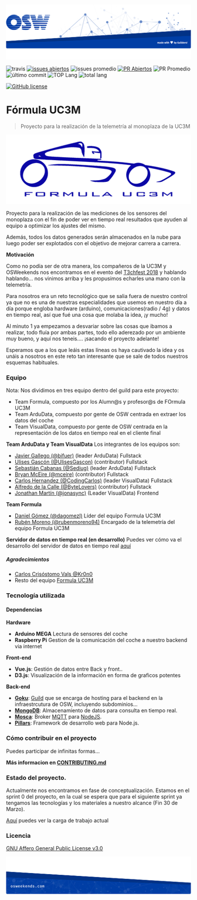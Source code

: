 ![header](.osweekends/img/OSW-project-GitHub-template-header.jpg)

![travis](https://img.shields.io/travis/Formula-UC3M/telemetria-frontend.svg)
[![issues abiertos](https://img.shields.io/github/issues/Formula-UC3M/telemetria-documentacion.svg)](https://github.com/Formula-UC3M/telemetria-documentacion/issues)
![issues promedio](https://img.shields.io/issuestats/i/github/Formula-UC3M/telemetria-frontend.svg)
[![PR Abiertos](https://img.shields.io/github/issues-pr/Formula-UC3M/telemetria-frontend.svg)](https://github.com/Formula-UC3M/telemetria-frontend/pulls)
![PR Promedio](https://img.shields.io/issuestats/p/github/Formula-UC3M/telemetria-frontend.svg)
![último commit](https://img.shields.io/github/last-commit/Formula-UC3M/telemetria-frontend.svg)
![TOP Lang](https://img.shields.io/github/languages/top/Formula-UC3M/telemetria-frontend.svg)
![total lang](https://img.shields.io/github/languages/count/Formula-UC3M/telemetria-frontend.svg)

[![GitHub license](https://img.shields.io/github/license/Formula-UC3M/telemetria-frontend.svg?style=for-the-badge)](https://github.com/Formula-UC3M/telemetria-frontend/blob/master/LICENSE)

# Fórmula UC3M

> Proyecto para la realización de la telemetría al monoplaza de la UC3M

![Logo de {{proyecto}}](.osweekends/img/fuc3m-logo.png)

Proyecto para la realización de las mediciones de los sensores del monoplaza con el fín de poder ver en tiempo real resultados que ayuden al equipo a optimizar los ajustes del mismo.

Además, todos los datos generados serán almacenados en la nube para luego poder ser explotados con el objetivo de mejorar carrera a carrera.

**Motivación**

Como no podía ser de otra manera, los compañeros de la UC3M y OSWeekends nos encontramos en el evento del [T3chfest 2018](https://t3chfest.uc3m.es/2018/) y hablando hablando... nos vinimos arriba y les propusimos echarles una mano con la telemetría.

Para nosotros era un reto tecnológico que se salia fuera de nuestro control ya que no es una de nuestras especialidades que usemos en nuestro día a día porque engloba hardware (arduino), comunicaciones(radio / 4g) y datos en tiempo real, así que fué una cosa que molaba la idea, ¡y mucho!

Al minuto 1 ya empezamos a desvariar sobre las cosas que ibamos a realizar, todo fluía por ambas partes, todo ello aderezado por un ambiente muy bueno, y aquí nos teneis.... ¡sacando el proyecto adelante!

Esperamos que a los que leáis estas líneas os haya cautivado la idea y os unáis a nosotros en este reto tan interesante que se sale de todos nuestros esquemas habituales.

### Equipo

Nota: Nos dividimos en tres equipo dentro del guild para este proyecto:
- Team Formula, compuesto por los Alumn@s y profesor@s de FOrmula UC3M
- Team ArduData, compuesto por gente de OSW centrada en extraer los datos del coche
- Team VisualData, compuesto por gente de OSW centrada en la representación de los datos en tiempo real en el cliente final

**Team ArduData y Team VisualData**
Los integrantes de los equipos son:
 - [Javier Gallego (@bifuer)](https://github.com/bifuer) (leader ArduData) Fullstack
 - [Ulises Gascón (@UlisesGascon)](https://github.com/UlisesGascon) (contributor) Fullstack
 - [Sebastián Cabanas (@Sediug)](https://github.com/Sediug) (leader ArduData) Fullstack
 - [Bryan McEire (@mceire)](https://github.com/mceire) (contributor) Fullstack
 - [Carlos Hernandez (@CodingCarlos)](https://github.com/CodingCarlos) (leader VisualData) Fullstack
 - [Alfredo de la Calle (@ByteLovers)](https://github.com/bytelovers) (contributor) Fullstack
 - [Jonathan Martín (@jonasync)](https://github.com/jonasync) (Leader VisualData) Frontend

**Team Formula**
 - [Daniel Gómez (@dagomezl)](https://github.com/dagomezl) Líder del equipo Formula UC3M
 - [Rubén Moreno (@rubenmoreno94)](https://github.com/rubenmoreno94) Encargado de la telemetría del equipo Formula UC3M

**Servidor de datos en tiempo real (en desarrollo)**
Puedes ver cómo va el desarrollo del servidor de datos en tiempo real [aquí](/server#readme)

##### Agradecimientos
- [Carlos Crisóstomo Vals @Kr0n0](https://github.com/Kr0n0) 
- Resto del equipo [Formula UC3M](http://formulauc3m.com)

### Tecnología utilizada

#### Dependencias

**Hardware**
- **Arduino MEGA** Lectura de sensores del coche
- **Raspberry Pi** Gestion de la comunicación del coche a nuestro backend via internet

**Front-end**
- **Vue.js**: Gestión de datos entre Back y front..
- **D3.js**: Visualización de la información en forma de graficos potentes

**Back-end**
- [**Goku**](http://guilds.osweekends.com/): [Guild](https://github.com/OSWeekends/Guilds) que se encarga de hosting para el backend en la infraestrcutura de OSW, incluyendo subdominios...
- [**MongoDB**](https://www.mongodb.com/es): Almacenamiento de datos para consulta en tiempo real.
- [**Mosca**](https://github.com/mcollina/mosca/wiki): Broker [MQTT](https://geekytheory.com/que-es-mqtt) para [NodeJS](https://nodejs.org/en/).
- [**Pillars**](http://pillarsjs.com/): Framework de desarrollo web para Node.js.

### Cómo contribuir en el proyecto
Puedes participar de infinitas formas...

**Más informacion en [CONTRIBUTING.md](CONTRIBUTING.md)**

### Estado del proyecto.

Actualmente nos encontramos en fase de conceptualización. Estamos en el sprint 0 del proyecto, en la cual se espera que para el siguiente sprint ya tengamos las tecnologías y los materiales a nuestro alcance (Fin 30 de Marzo).

[Aquí](https://github.com/OSWeekends/formula-uc3m/milestone/1) puedes ver la carga de trabajo actual


### Licencia

[GNU Affero General Public License v3.0](https://github.com/OSWeekends/formula-uc3m/blob/master/LICENSE)


![footer](.osweekends/img/OSW-project-GitHub-template-footer.jpg)
